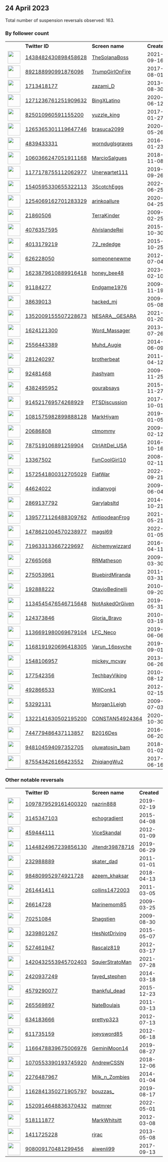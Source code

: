 
## 24 April 2023
Total number of suspension reversals observed: 163.

### By follower count
<table><tr><th></th><th align="left">Twitter ID</th><th align="left">Screen name</th>
<th align="left">Created</th><th align="left">Status</th><th align="left">Suspended</th><th align="left">Followers</th>
<tr><td><a href="https://pbs.twimg.com/profile_images/1485416784002002945/eFeblO0t_normal.jpg"><img src="https://pbs.twimg.com/profile_images/1485416784002002945/eFeblO0t_normal.jpg" width="40px" height="40px" align="center"/></a></td><td><a href="https://twitter.com/intent/user?user_id=1438482430898458628">1438482430898458628</a></td><td><a href="https://twitter.com/TheSolanaBoss">TheSolanaBoss</a></td><td>2021-09-16</td><td align="center"></td><td>2022-07-05</td><td>75868</td></tr>
<tr><td><a href="https://pbs.twimg.com/profile_images/1652363029177331713/BJlQVEtF_normal.jpg"><img src="https://pbs.twimg.com/profile_images/1652363029177331713/BJlQVEtF_normal.jpg" width="40px" height="40px" align="center"/></a></td><td><a href="https://twitter.com/intent/user?user_id=892188990991876096">892188990991876096</a></td><td><a href="https://twitter.com/TrumpGirlOnFire">TrumpGirlOnFire</a></td><td>2017-08-01</td><td align="center"></td><td></td><td>69710</td></tr>
<tr><td><a href="https://pbs.twimg.com/profile_images/1642594270753488896/TaZLVfKn_normal.jpg"><img src="https://pbs.twimg.com/profile_images/1642594270753488896/TaZLVfKn_normal.jpg" width="40px" height="40px" align="center"/></a></td><td><a href="https://twitter.com/intent/user?user_id=1713418177">1713418177</a></td><td><a href="https://twitter.com/zazami_D">zazami_D</a></td><td>2013-08-30</td><td align="center"></td><td>2023-02-04</td><td>29581</td></tr>
<tr><td><a href="https://pbs.twimg.com/profile_images/1627671448180383747/Euj-w6kb_normal.jpg"><img src="https://pbs.twimg.com/profile_images/1627671448180383747/Euj-w6kb_normal.jpg" width="40px" height="40px" align="center"/></a></td><td><a href="https://twitter.com/intent/user?user_id=1271236761251909632">1271236761251909632</a></td><td><a href="https://twitter.com/BingXLatino">BingXLatino</a></td><td>2020-06-12</td><td align="center"></td><td>2023-04-08</td><td>13462</td></tr>
<tr><td><a href="https://pbs.twimg.com/profile_images/1632043423380172800/bnaC7y6d_normal.jpg"><img src="https://pbs.twimg.com/profile_images/1632043423380172800/bnaC7y6d_normal.jpg" width="40px" height="40px" align="center"/></a></td><td><a href="https://twitter.com/intent/user?user_id=825010960591155200">825010960591155200</a></td><td><a href="https://twitter.com/yuzzle_king">yuzzle_king</a></td><td>2017-01-27</td><td align="center"></td><td>2023-03-26</td><td>7370</td></tr>
<tr><td><a href="https://pbs.twimg.com/profile_images/1649041234059755521/puRdLEJw_normal.jpg"><img src="https://pbs.twimg.com/profile_images/1649041234059755521/puRdLEJw_normal.jpg" width="40px" height="40px" align="center"/></a></td><td><a href="https://twitter.com/intent/user?user_id=1265365301119647746">1265365301119647746</a></td><td><a href="https://twitter.com/brasuca2099">brasuca2099</a></td><td>2020-05-26</td><td align="center"></td><td>2022-10-07</td><td>6834</td></tr>
<tr><td><a href="https://pbs.twimg.com/profile_images/964990456303116295/9odBs2H__normal.jpg"><img src="https://pbs.twimg.com/profile_images/964990456303116295/9odBs2H__normal.jpg" width="40px" height="40px" align="center"/></a></td><td><a href="https://twitter.com/intent/user?user_id=4839433331">4839433331</a></td><td><a href="https://twitter.com/wornduglsgraves">wornduglsgraves</a></td><td>2016-01-23</td><td align="center"></td><td></td><td>6763</td></tr>
<tr><td><a href="https://pbs.twimg.com/profile_images/1332884661010370563/zFp_-t5D_normal.jpg"><img src="https://pbs.twimg.com/profile_images/1332884661010370563/zFp_-t5D_normal.jpg" width="40px" height="40px" align="center"/></a></td><td><a href="https://twitter.com/intent/user?user_id=1060366247051911168">1060366247051911168</a></td><td><a href="https://twitter.com/MarcioSalgues">MarcioSalgues</a></td><td>2018-11-08</td><td align="center"></td><td>2022-07-11</td><td>6269</td></tr>
<tr><td><a href="https://pbs.twimg.com/profile_images/1177574991975669760/csuzqk_4_normal.jpg"><img src="https://pbs.twimg.com/profile_images/1177574991975669760/csuzqk_4_normal.jpg" width="40px" height="40px" align="center"/></a></td><td><a href="https://twitter.com/intent/user?user_id=1177178755112062977">1177178755112062977</a></td><td><a href="https://twitter.com/Unerwartet111">Unerwartet111</a></td><td>2019-09-26</td><td align="center">🚫</td><td>2022-11-28</td><td>6130</td></tr>
<tr><td><a href="https://pbs.twimg.com/profile_images/1568718484372078593/TzoOEu-c_normal.jpg"><img src="https://pbs.twimg.com/profile_images/1568718484372078593/TzoOEu-c_normal.jpg" width="40px" height="40px" align="center"/></a></td><td><a href="https://twitter.com/intent/user?user_id=1540595330655322113">1540595330655322113</a></td><td><a href="https://twitter.com/3ScotchEggs">3ScotchEggs</a></td><td>2022-06-25</td><td align="center"></td><td>2022-11-22</td><td>4616</td></tr>
<tr><td><a href="https://pbs.twimg.com/profile_images/1650523886814138368/6vRU8zOF_normal.jpg"><img src="https://pbs.twimg.com/profile_images/1650523886814138368/6vRU8zOF_normal.jpg" width="40px" height="40px" align="center"/></a></td><td><a href="https://twitter.com/intent/user?user_id=1254069162701283329">1254069162701283329</a></td><td><a href="https://twitter.com/arinkoallure">arinkoallure</a></td><td>2020-04-25</td><td align="center"></td><td>2022-09-21</td><td>4182</td></tr>
<tr><td><a href="https://pbs.twimg.com/profile_images/1054456740572512256/kWCSTp6b_normal.jpg"><img src="https://pbs.twimg.com/profile_images/1054456740572512256/kWCSTp6b_normal.jpg" width="40px" height="40px" align="center"/></a></td><td><a href="https://twitter.com/intent/user?user_id=21860506">21860506</a></td><td><a href="https://twitter.com/TerraKinder">TerraKinder</a></td><td>2009-02-25</td><td align="center"></td><td></td><td>4163</td></tr>
<tr><td><a href="https://pbs.twimg.com/profile_images/1138582046538964994/B4t9E4k2_normal.jpg"><img src="https://pbs.twimg.com/profile_images/1138582046538964994/B4t9E4k2_normal.jpg" width="40px" height="40px" align="center"/></a></td><td><a href="https://twitter.com/intent/user?user_id=4076357595">4076357595</a></td><td><a href="https://twitter.com/AlvislandeRei">AlvislandeRei</a></td><td>2015-10-30</td><td align="center"></td><td>2023-03-06</td><td>3704</td></tr>
<tr><td><a href="https://pbs.twimg.com/profile_images/1650644512333770752/bvVD9L31_normal.jpg"><img src="https://pbs.twimg.com/profile_images/1650644512333770752/bvVD9L31_normal.jpg" width="40px" height="40px" align="center"/></a></td><td><a href="https://twitter.com/intent/user?user_id=4013179219">4013179219</a></td><td><a href="https://twitter.com/72_rededge">72_rededge</a></td><td>2015-10-25</td><td align="center"></td><td>2022-11-02</td><td>3518</td></tr>
<tr><td><a href="https://pbs.twimg.com/profile_images/1450484320968183809/p-Y1TaTK_normal.jpg"><img src="https://pbs.twimg.com/profile_images/1450484320968183809/p-Y1TaTK_normal.jpg" width="40px" height="40px" align="center"/></a></td><td><a href="https://twitter.com/intent/user?user_id=626228050">626228050</a></td><td><a href="https://twitter.com/someonenewme">someonenewme</a></td><td>2012-07-04</td><td align="center"></td><td>2022-05-17</td><td>3322</td></tr>
<tr><td><a href="https://pbs.twimg.com/profile_images/1655090176085962754/bhQ0wHWX_normal.jpg"><img src="https://pbs.twimg.com/profile_images/1655090176085962754/bhQ0wHWX_normal.jpg" width="40px" height="40px" align="center"/></a></td><td><a href="https://twitter.com/intent/user?user_id=1623879610889916418">1623879610889916418</a></td><td><a href="https://twitter.com/honey_bee48">honey_bee48</a></td><td>2023-02-10</td><td align="center"></td><td>2023-04-14</td><td>3070</td></tr>
<tr><td><a href="https://pbs.twimg.com/profile_images/1585802449352368135/elxvGxE1_normal.jpg"><img src="https://pbs.twimg.com/profile_images/1585802449352368135/elxvGxE1_normal.jpg" width="40px" height="40px" align="center"/></a></td><td><a href="https://twitter.com/intent/user?user_id=91184277">91184277</a></td><td><a href="https://twitter.com/Endgame1976">Endgame1976</a></td><td>2009-11-19</td><td align="center"></td><td>2022-11-10</td><td>2978</td></tr>
<tr><td><a href="https://pbs.twimg.com/profile_images/1644317866081021953/JX2ba-o2_normal.jpg"><img src="https://pbs.twimg.com/profile_images/1644317866081021953/JX2ba-o2_normal.jpg" width="40px" height="40px" align="center"/></a></td><td><a href="https://twitter.com/intent/user?user_id=38639013">38639013</a></td><td><a href="https://twitter.com/hacked_mj">hacked_mj</a></td><td>2009-05-08</td><td align="center"></td><td>2023-04-09</td><td>2923</td></tr>
<tr><td><a href="https://pbs.twimg.com/profile_images/1456965242114969600/T4-fKIum_normal.jpg"><img src="https://pbs.twimg.com/profile_images/1456965242114969600/T4-fKIum_normal.jpg" width="40px" height="40px" align="center"/></a></td><td><a href="https://twitter.com/intent/user?user_id=1352009155507228673">1352009155507228673</a></td><td><a href="https://twitter.com/NESARA__GESARA">NESARA__GESARA</a></td><td>2021-01-20</td><td align="center"></td><td>2022-06-18</td><td>2920</td></tr>
<tr><td><a href="https://pbs.twimg.com/profile_images/926258344532369409/zJW5nkXw_normal.jpg"><img src="https://pbs.twimg.com/profile_images/926258344532369409/zJW5nkXw_normal.jpg" width="40px" height="40px" align="center"/></a></td><td><a href="https://twitter.com/intent/user?user_id=1624121300">1624121300</a></td><td><a href="https://twitter.com/Word_Massager">Word_Massager</a></td><td>2013-07-26</td><td align="center"></td><td>2022-09-30</td><td>2880</td></tr>
<tr><td><a href="https://pbs.twimg.com/profile_images/1646668963877724160/oVDzxw1a_normal.jpg"><img src="https://pbs.twimg.com/profile_images/1646668963877724160/oVDzxw1a_normal.jpg" width="40px" height="40px" align="center"/></a></td><td><a href="https://twitter.com/intent/user?user_id=2556443389">2556443389</a></td><td><a href="https://twitter.com/Muhd_Augie">Muhd_Augie</a></td><td>2014-06-09</td><td align="center"></td><td>2022-12-11</td><td>2613</td></tr>
<tr><td><a href="https://pbs.twimg.com/profile_images/1270269018415534080/vpaGR0fF_normal.jpg"><img src="https://pbs.twimg.com/profile_images/1270269018415534080/vpaGR0fF_normal.jpg" width="40px" height="40px" align="center"/></a></td><td><a href="https://twitter.com/intent/user?user_id=281240297">281240297</a></td><td><a href="https://twitter.com/brotherbeat">brotherbeat</a></td><td>2011-04-12</td><td align="center"></td><td></td><td>2563</td></tr>
<tr><td><a href="https://pbs.twimg.com/profile_images/1509916216013385734/CliJ2y8i_normal.jpg"><img src="https://pbs.twimg.com/profile_images/1509916216013385734/CliJ2y8i_normal.jpg" width="40px" height="40px" align="center"/></a></td><td><a href="https://twitter.com/intent/user?user_id=92481468">92481468</a></td><td><a href="https://twitter.com/jhashyam">jhashyam</a></td><td>2009-11-25</td><td align="center"></td><td>2022-07-15</td><td>1893</td></tr>
<tr><td><a href="https://pbs.twimg.com/profile_images/1369048186023604229/kkBrcgfg_normal.jpg"><img src="https://pbs.twimg.com/profile_images/1369048186023604229/kkBrcgfg_normal.jpg" width="40px" height="40px" align="center"/></a></td><td><a href="https://twitter.com/intent/user?user_id=4382495952">4382495952</a></td><td><a href="https://twitter.com/gourabsays">gourabsays</a></td><td>2015-11-27</td><td align="center"></td><td></td><td>1830</td></tr>
<tr><td><a href="https://pbs.twimg.com/profile_images/1336640504969060352/3lMq2oSH_normal.jpg"><img src="https://pbs.twimg.com/profile_images/1336640504969060352/3lMq2oSH_normal.jpg" width="40px" height="40px" align="center"/></a></td><td><a href="https://twitter.com/intent/user?user_id=914521769574268929">914521769574268929</a></td><td><a href="https://twitter.com/PTSDiscussion">PTSDiscussion</a></td><td>2017-10-01</td><td align="center"></td><td>2022-11-08</td><td>1801</td></tr>
<tr><td><a href="https://pbs.twimg.com/profile_images/1188141733042778117/zJKHhjXL_normal.jpg"><img src="https://pbs.twimg.com/profile_images/1188141733042778117/zJKHhjXL_normal.jpg" width="40px" height="40px" align="center"/></a></td><td><a href="https://twitter.com/intent/user?user_id=1081575982899888128">1081575982899888128</a></td><td><a href="https://twitter.com/MarkHiyam">MarkHiyam</a></td><td>2019-01-05</td><td align="center"></td><td></td><td>1730</td></tr>
<tr><td><a href="https://pbs.twimg.com/profile_images/1652321545891528704/jAe5g46N_normal.jpg"><img src="https://pbs.twimg.com/profile_images/1652321545891528704/jAe5g46N_normal.jpg" width="40px" height="40px" align="center"/></a></td><td><a href="https://twitter.com/intent/user?user_id=20686808">20686808</a></td><td><a href="https://twitter.com/ctmommy">ctmommy</a></td><td>2009-02-12</td><td align="center"></td><td></td><td>1693</td></tr>
<tr><td><a href="https://pbs.twimg.com/profile_images/1650293417845440514/pcUOyjri_normal.jpg"><img src="https://pbs.twimg.com/profile_images/1650293417845440514/pcUOyjri_normal.jpg" width="40px" height="40px" align="center"/></a></td><td><a href="https://twitter.com/intent/user?user_id=787519106891259904">787519106891259904</a></td><td><a href="https://twitter.com/CtrlAltDel_USA">CtrlAltDel_USA</a></td><td>2016-10-16</td><td align="center"></td><td>2022-04-10</td><td>1686</td></tr>
<tr><td><a href="https://pbs.twimg.com/profile_images/938131382206791680/kyH8fML7_normal.jpg"><img src="https://pbs.twimg.com/profile_images/938131382206791680/kyH8fML7_normal.jpg" width="40px" height="40px" align="center"/></a></td><td><a href="https://twitter.com/intent/user?user_id=13367502">13367502</a></td><td><a href="https://twitter.com/FunCoolGirl10">FunCoolGirl10</a></td><td>2008-02-11</td><td align="center"></td><td></td><td>1624</td></tr>
<tr><td><a href="https://pbs.twimg.com/profile_images/1581051174035329025/3PtdmR7q_normal.jpg"><img src="https://pbs.twimg.com/profile_images/1581051174035329025/3PtdmR7q_normal.jpg" width="40px" height="40px" align="center"/></a></td><td><a href="https://twitter.com/intent/user?user_id=1572541800312705029">1572541800312705029</a></td><td><a href="https://twitter.com/FiatWar">FiatWar</a></td><td>2022-09-21</td><td align="center"></td><td>2023-01-31</td><td>1523</td></tr>
<tr><td><a href="https://pbs.twimg.com/profile_images/643178371644551169/OHUV758Y_normal.jpg"><img src="https://pbs.twimg.com/profile_images/643178371644551169/OHUV758Y_normal.jpg" width="40px" height="40px" align="center"/></a></td><td><a href="https://twitter.com/intent/user?user_id=44624022">44624022</a></td><td><a href="https://twitter.com/indianyogi">indianyogi</a></td><td>2009-06-04</td><td align="center"></td><td>2023-03-27</td><td>1375</td></tr>
<tr><td><a href="https://pbs.twimg.com/profile_images/1649164338761179136/kSAURSOK_normal.jpg"><img src="https://pbs.twimg.com/profile_images/1649164338761179136/kSAURSOK_normal.jpg" width="40px" height="40px" align="center"/></a></td><td><a href="https://twitter.com/intent/user?user_id=2869137792">2869137792</a></td><td><a href="https://twitter.com/Garylabsltd">Garylabsltd</a></td><td>2014-10-21</td><td align="center"></td><td>2022-06-21</td><td>1320</td></tr>
<tr><td><a href="https://pbs.twimg.com/profile_images/1656943762101407744/H6-W9PjJ_normal.jpg"><img src="https://pbs.twimg.com/profile_images/1656943762101407744/H6-W9PjJ_normal.jpg" width="40px" height="40px" align="center"/></a></td><td><a href="https://twitter.com/intent/user?user_id=1395771126488309762">1395771126488309762</a></td><td><a href="https://twitter.com/AntipodeanFrog">AntipodeanFrog</a></td><td>2021-05-21</td><td align="center"></td><td>2023-04-19</td><td>1318</td></tr>
<tr><td><a href="https://pbs.twimg.com/profile_images/1638225812758339608/mS6QFvtV_normal.jpg"><img src="https://pbs.twimg.com/profile_images/1638225812758339608/mS6QFvtV_normal.jpg" width="40px" height="40px" align="center"/></a></td><td><a href="https://twitter.com/intent/user?user_id=1478621004570238977">1478621004570238977</a></td><td><a href="https://twitter.com/magsl69">magsl69</a></td><td>2022-01-05</td><td align="center"></td><td>2023-04-06</td><td>1291</td></tr>
<tr><td><a href="https://pbs.twimg.com/profile_images/1513331361314189313/D2tYp_Vj_normal.jpg"><img src="https://pbs.twimg.com/profile_images/1513331361314189313/D2tYp_Vj_normal.jpg" width="40px" height="40px" align="center"/></a></td><td><a href="https://twitter.com/intent/user?user_id=719633133667229697">719633133667229697</a></td><td><a href="https://twitter.com/Alchemywizzard">Alchemywizzard</a></td><td>2016-04-11</td><td align="center"></td><td>2022-07-17</td><td>1107</td></tr>
<tr><td><a href="https://pbs.twimg.com/profile_images/1650521650381635589/Rr1ZQj7T_normal.jpg"><img src="https://pbs.twimg.com/profile_images/1650521650381635589/Rr1ZQj7T_normal.jpg" width="40px" height="40px" align="center"/></a></td><td><a href="https://twitter.com/intent/user?user_id=27665068">27665068</a></td><td><a href="https://twitter.com/RRMatheson">RRMatheson</a></td><td>2009-03-30</td><td align="center"></td><td></td><td>1042</td></tr>
<tr><td><a href="https://pbs.twimg.com/profile_images/1645612248927289347/HEF5T0Am_normal.jpg"><img src="https://pbs.twimg.com/profile_images/1645612248927289347/HEF5T0Am_normal.jpg" width="40px" height="40px" align="center"/></a></td><td><a href="https://twitter.com/intent/user?user_id=275053961">275053961</a></td><td><a href="https://twitter.com/BluebirdMiranda">BluebirdMiranda</a></td><td>2011-03-31</td><td align="center">🔒</td><td>2023-04-14</td><td>1037</td></tr>
<tr><td><a href="https://pbs.twimg.com/profile_images/1549360281926729732/irKjfq07_normal.jpg"><img src="https://pbs.twimg.com/profile_images/1549360281926729732/irKjfq07_normal.jpg" width="40px" height="40px" align="center"/></a></td><td><a href="https://twitter.com/intent/user?user_id=192888222">192888222</a></td><td><a href="https://twitter.com/OtavioBedinelli">OtavioBedinelli</a></td><td>2010-09-20</td><td align="center"></td><td>2023-01-03</td><td>1027</td></tr>
<tr><td><a href="https://pbs.twimg.com/profile_images/1585124215279198208/wuRNs751_normal.jpg"><img src="https://pbs.twimg.com/profile_images/1585124215279198208/wuRNs751_normal.jpg" width="40px" height="40px" align="center"/></a></td><td><a href="https://twitter.com/intent/user?user_id=1134545476546715648">1134545476546715648</a></td><td><a href="https://twitter.com/NotAskedOrGiven">NotAskedOrGiven</a></td><td>2019-05-31</td><td align="center"></td><td>2023-01-05</td><td>1010</td></tr>
<tr><td><a href="https://pbs.twimg.com/profile_images/1160154415795511297/yqXwZ0-0_normal.jpg"><img src="https://pbs.twimg.com/profile_images/1160154415795511297/yqXwZ0-0_normal.jpg" width="40px" height="40px" align="center"/></a></td><td><a href="https://twitter.com/intent/user?user_id=124373846">124373846</a></td><td><a href="https://twitter.com/Gloria_Bravo">Gloria_Bravo</a></td><td>2010-03-19</td><td align="center"></td><td></td><td>987</td></tr>
<tr><td><a href="https://pbs.twimg.com/profile_images/1356727206949568520/G1dRdn6R_normal.jpg"><img src="https://pbs.twimg.com/profile_images/1356727206949568520/G1dRdn6R_normal.jpg" width="40px" height="40px" align="center"/></a></td><td><a href="https://twitter.com/intent/user?user_id=1136691980069679104">1136691980069679104</a></td><td><a href="https://twitter.com/LFC_Neco">LFC_Neco</a></td><td>2019-06-06</td><td align="center"></td><td></td><td>959</td></tr>
<tr><td><a href="https://pbs.twimg.com/profile_images/1648000728538173440/w6vFjCgL_normal.jpg"><img src="https://pbs.twimg.com/profile_images/1648000728538173440/w6vFjCgL_normal.jpg" width="40px" height="40px" align="center"/></a></td><td><a href="https://twitter.com/intent/user?user_id=1168191920696418305">1168191920696418305</a></td><td><a href="https://twitter.com/Varun_16psyche">Varun_16psyche</a></td><td>2019-09-01</td><td align="center"></td><td>2022-08-16</td><td>937</td></tr>
<tr><td><a href="https://pbs.twimg.com/profile_images/1133834811565588480/D5tP039n_normal.jpg"><img src="https://pbs.twimg.com/profile_images/1133834811565588480/D5tP039n_normal.jpg" width="40px" height="40px" align="center"/></a></td><td><a href="https://twitter.com/intent/user?user_id=1548106957">1548106957</a></td><td><a href="https://twitter.com/mickey_mcvay">mickey_mcvay</a></td><td>2013-06-26</td><td align="center"></td><td></td><td>894</td></tr>
<tr><td><a href="https://pbs.twimg.com/profile_images/1080028574797590528/2fZ-my7h_normal.jpg"><img src="https://pbs.twimg.com/profile_images/1080028574797590528/2fZ-my7h_normal.jpg" width="40px" height="40px" align="center"/></a></td><td><a href="https://twitter.com/intent/user?user_id=177542356">177542356</a></td><td><a href="https://twitter.com/TechbayViking">TechbayViking</a></td><td>2010-08-12</td><td align="center"></td><td></td><td>867</td></tr>
<tr><td><a href="https://pbs.twimg.com/profile_images/2482605960/Twitter_normal.jpg"><img src="https://pbs.twimg.com/profile_images/2482605960/Twitter_normal.jpg" width="40px" height="40px" align="center"/></a></td><td><a href="https://twitter.com/intent/user?user_id=492866533">492866533</a></td><td><a href="https://twitter.com/WillConk1">WillConk1</a></td><td>2012-02-15</td><td align="center"></td><td></td><td>842</td></tr>
<tr><td><a href="https://pbs.twimg.com/profile_images/1120100968/Pic_of_Morgan_normal.JPG"><img src="https://pbs.twimg.com/profile_images/1120100968/Pic_of_Morgan_normal.JPG" width="40px" height="40px" align="center"/></a></td><td><a href="https://twitter.com/intent/user?user_id=53292131">53292131</a></td><td><a href="https://twitter.com/Morgan1Leigh">Morgan1Leigh</a></td><td>2009-07-03</td><td align="center"></td><td></td><td>763</td></tr>
<tr><td><a href="https://pbs.twimg.com/profile_images/1648671390151704576/pxO0uc2I_normal.jpg"><img src="https://pbs.twimg.com/profile_images/1648671390151704576/pxO0uc2I_normal.jpg" width="40px" height="40px" align="center"/></a></td><td><a href="https://twitter.com/intent/user?user_id=1322141630502195200">1322141630502195200</a></td><td><a href="https://twitter.com/CONSTAN54924364">CONSTAN54924364</a></td><td>2020-10-30</td><td align="center"></td><td></td><td>679</td></tr>
<tr><td><a href="https://pbs.twimg.com/profile_images/744780130438909952/32I9apGw_normal.jpg"><img src="https://pbs.twimg.com/profile_images/744780130438909952/32I9apGw_normal.jpg" width="40px" height="40px" align="center"/></a></td><td><a href="https://twitter.com/intent/user?user_id=744779486437113857">744779486437113857</a></td><td><a href="https://twitter.com/B2016Des">B2016Des</a></td><td>2016-06-20</td><td align="center"></td><td>2023-04-14</td><td>655</td></tr>
<tr><td><a href="https://pbs.twimg.com/profile_images/1356699135668289540/MLl2AnDq_normal.jpg"><img src="https://pbs.twimg.com/profile_images/1356699135668289540/MLl2AnDq_normal.jpg" width="40px" height="40px" align="center"/></a></td><td><a href="https://twitter.com/intent/user?user_id=948104594097352705">948104594097352705</a></td><td><a href="https://twitter.com/oluwatosin_bam">oluwatosin_bam</a></td><td>2018-01-02</td><td align="center"></td><td>2023-03-22</td><td>643</td></tr>
<tr><td><a href="https://pbs.twimg.com/profile_images/1097545032553263104/RTQ3epWb_normal.jpg"><img src="https://pbs.twimg.com/profile_images/1097545032553263104/RTQ3epWb_normal.jpg" width="40px" height="40px" align="center"/></a></td><td><a href="https://twitter.com/intent/user?user_id=875543426166423552">875543426166423552</a></td><td><a href="https://twitter.com/ZhiqiangWu2">ZhiqiangWu2</a></td><td>2017-06-16</td><td align="center"></td><td>2023-04-19</td><td>606</td></tr>
</table>

### Other notable reversals
<table><tr><th></th><th align="left">Twitter ID</th><th align="left">Screen name</th>
<th align="left">Created</th><th align="left">Status</th><th align="left">Suspended</th><th align="left">Followers</th>
<tr><td><a href="https://pbs.twimg.com/profile_images/1526954390640271361/_hWAvu-g_normal.png"><img src="https://pbs.twimg.com/profile_images/1526954390640271361/_hWAvu-g_normal.png" width="40px" height="40px" align="center"/></a></td><td><a href="https://twitter.com/intent/user?user_id=1097879529161400320">1097879529161400320</a></td><td><a href="https://twitter.com/nazrin888">nazrin888</a></td><td>2019-02-19</td><td align="center">🔒👋</td><td>2022-10-30</td><td>0</td></tr>
<tr><td><a href="https://pbs.twimg.com/profile_images/1554322614817918977/eRGQlvjD_normal.jpg"><img src="https://pbs.twimg.com/profile_images/1554322614817918977/eRGQlvjD_normal.jpg" width="40px" height="40px" align="center"/></a></td><td><a href="https://twitter.com/intent/user?user_id=3145347103">3145347103</a></td><td><a href="https://twitter.com/echogradient">echogradient</a></td><td>2015-04-08</td><td align="center"></td><td>2022-12-30</td><td>364</td></tr>
<tr><td><a href="https://pbs.twimg.com/profile_images/1455878879139311619/bKIvPt4q_normal.jpg"><img src="https://pbs.twimg.com/profile_images/1455878879139311619/bKIvPt4q_normal.jpg" width="40px" height="40px" align="center"/></a></td><td><a href="https://twitter.com/intent/user?user_id=459444111">459444111</a></td><td><a href="https://twitter.com/ViceSkandal">ViceSkandal</a></td><td>2012-01-09</td><td align="center"></td><td>2023-03-26</td><td>44</td></tr>
<tr><td><a href="https://pbs.twimg.com/profile_images/1257318665378082816/QPEuycNz_normal.jpg"><img src="https://pbs.twimg.com/profile_images/1257318665378082816/QPEuycNz_normal.jpg" width="40px" height="40px" align="center"/></a></td><td><a href="https://twitter.com/intent/user?user_id=1144824967239856130">1144824967239856130</a></td><td><a href="https://twitter.com/Jitendr39878716">Jitendr39878716</a></td><td>2019-06-29</td><td align="center"></td><td>2023-03-22</td><td>354</td></tr>
<tr><td><a href="https://pbs.twimg.com/profile_images/1643747313582583808/E_gL7IR__normal.jpg"><img src="https://pbs.twimg.com/profile_images/1643747313582583808/E_gL7IR__normal.jpg" width="40px" height="40px" align="center"/></a></td><td><a href="https://twitter.com/intent/user?user_id=232988889">232988889</a></td><td><a href="https://twitter.com/skater_dad">skater_dad</a></td><td>2011-01-01</td><td align="center"></td><td>2023-03-28</td><td>28</td></tr>
<tr><td><a href="https://pbs.twimg.com/profile_images/1614459413607194625/JZ5zM92K_normal.jpg"><img src="https://pbs.twimg.com/profile_images/1614459413607194625/JZ5zM92K_normal.jpg" width="40px" height="40px" align="center"/></a></td><td><a href="https://twitter.com/intent/user?user_id=984809952974921728">984809952974921728</a></td><td><a href="https://twitter.com/azeem_khaksar">azeem_khaksar</a></td><td>2018-04-13</td><td align="center"></td><td>2023-03-17</td><td>384</td></tr>
<tr><td><a href="https://pbs.twimg.com/profile_images/1650503631618166789/zfNA-DrD_normal.jpg"><img src="https://pbs.twimg.com/profile_images/1650503631618166789/zfNA-DrD_normal.jpg" width="40px" height="40px" align="center"/></a></td><td><a href="https://twitter.com/intent/user?user_id=261441411">261441411</a></td><td><a href="https://twitter.com/collins1472003">collins1472003</a></td><td>2011-03-05</td><td align="center"></td><td>2023-03-13</td><td>127</td></tr>
<tr><td><a href="https://pbs.twimg.com/profile_images/1648852445823397888/i3PZ1tx7_normal.jpg"><img src="https://pbs.twimg.com/profile_images/1648852445823397888/i3PZ1tx7_normal.jpg" width="40px" height="40px" align="center"/></a></td><td><a href="https://twitter.com/intent/user?user_id=26614728">26614728</a></td><td><a href="https://twitter.com/Marinemom85">Marinemom85</a></td><td>2009-03-25</td><td align="center"></td><td>2023-04-07</td><td>163</td></tr>
<tr><td><a href="https://pbs.twimg.com/profile_images/1649133548379705344/i0Mmpki3_normal.jpg"><img src="https://pbs.twimg.com/profile_images/1649133548379705344/i0Mmpki3_normal.jpg" width="40px" height="40px" align="center"/></a></td><td><a href="https://twitter.com/intent/user?user_id=70251084">70251084</a></td><td><a href="https://twitter.com/Shagstien">Shagstien</a></td><td>2009-08-30</td><td align="center"></td><td>2023-03-28</td><td>105</td></tr>
<tr><td><a href="https://pbs.twimg.com/profile_images/1656665069185277952/CELyAqLW_normal.jpg"><img src="https://pbs.twimg.com/profile_images/1656665069185277952/CELyAqLW_normal.jpg" width="40px" height="40px" align="center"/></a></td><td><a href="https://twitter.com/intent/user?user_id=3239801267">3239801267</a></td><td><a href="https://twitter.com/HesNotDriving">HesNotDriving</a></td><td>2015-05-07</td><td align="center"></td><td>2022-12-23</td><td>14</td></tr>
<tr><td><a href="https://pbs.twimg.com/profile_images/1496836329014968321/ojfHj30__normal.jpg"><img src="https://pbs.twimg.com/profile_images/1496836329014968321/ojfHj30__normal.jpg" width="40px" height="40px" align="center"/></a></td><td><a href="https://twitter.com/intent/user?user_id=527461947">527461947</a></td><td><a href="https://twitter.com/Rascalz819">Rascalz819</a></td><td>2012-03-17</td><td align="center"></td><td>2023-03-01</td><td>4</td></tr>
<tr><td><a href="https://pbs.twimg.com/profile_images/1420433404210728960/rtcgRJN8_normal.jpg"><img src="https://pbs.twimg.com/profile_images/1420433404210728960/rtcgRJN8_normal.jpg" width="40px" height="40px" align="center"/></a></td><td><a href="https://twitter.com/intent/user?user_id=1420432553945702403">1420432553945702403</a></td><td><a href="https://twitter.com/SquierStratoMan">SquierStratoMan</a></td><td>2021-07-28</td><td align="center"></td><td>2022-12-19</td><td>4</td></tr>
<tr><td><a href="https://pbs.twimg.com/profile_images/1619645018595102721/a5BCCARS_normal.jpg"><img src="https://pbs.twimg.com/profile_images/1619645018595102721/a5BCCARS_normal.jpg" width="40px" height="40px" align="center"/></a></td><td><a href="https://twitter.com/intent/user?user_id=2420937249">2420937249</a></td><td><a href="https://twitter.com/fayed_stephen">fayed_stephen</a></td><td>2014-03-18</td><td align="center"></td><td>2023-03-30</td><td>467</td></tr>
<tr><td><a href="https://pbs.twimg.com/profile_images/1082974023632539648/ag9SSvKt_normal.jpg"><img src="https://pbs.twimg.com/profile_images/1082974023632539648/ag9SSvKt_normal.jpg" width="40px" height="40px" align="center"/></a></td><td><a href="https://twitter.com/intent/user?user_id=4579290077">4579290077</a></td><td><a href="https://twitter.com/thankful_dead">thankful_dead</a></td><td>2015-12-23</td><td align="center"></td><td>2023-03-26</td><td>20</td></tr>
<tr><td><a href="https://pbs.twimg.com/profile_images/1370365798892593154/NjZ8m3s4_normal.jpg"><img src="https://pbs.twimg.com/profile_images/1370365798892593154/NjZ8m3s4_normal.jpg" width="40px" height="40px" align="center"/></a></td><td><a href="https://twitter.com/intent/user?user_id=265569897">265569897</a></td><td><a href="https://twitter.com/NateBoulais">NateBoulais</a></td><td>2011-03-13</td><td align="center"></td><td>2023-03-26</td><td>30</td></tr>
<tr><td><a href="https://pbs.twimg.com/profile_images/1232052479384260612/X9hL880C_normal.jpg"><img src="https://pbs.twimg.com/profile_images/1232052479384260612/X9hL880C_normal.jpg" width="40px" height="40px" align="center"/></a></td><td><a href="https://twitter.com/intent/user?user_id=634183666">634183666</a></td><td><a href="https://twitter.com/prettyp323">prettyp323</a></td><td>2012-07-13</td><td align="center"></td><td>2023-03-31</td><td>35</td></tr>
<tr><td><a href="https://pbs.twimg.com/profile_images/1208244554819932166/ehPvNP6O_normal.jpg"><img src="https://pbs.twimg.com/profile_images/1208244554819932166/ehPvNP6O_normal.jpg" width="40px" height="40px" align="center"/></a></td><td><a href="https://twitter.com/intent/user?user_id=611735159">611735159</a></td><td><a href="https://twitter.com/joeysword85">joeysword85</a></td><td>2012-06-18</td><td align="center"></td><td>2023-03-23</td><td>33</td></tr>
<tr><td><a href="https://pbs.twimg.com/profile_images/1349187586124881922/nAFKnOvQ_normal.jpg"><img src="https://pbs.twimg.com/profile_images/1349187586124881922/nAFKnOvQ_normal.jpg" width="40px" height="40px" align="center"/></a></td><td><a href="https://twitter.com/intent/user?user_id=1166478839675006976">1166478839675006976</a></td><td><a href="https://twitter.com/GeminiMoon14">GeminiMoon14</a></td><td>2019-08-27</td><td align="center"></td><td>2022-12-10</td><td>35</td></tr>
<tr><td><a href="https://pbs.twimg.com/profile_images/1591576902896058368/UKHMq2Zt_normal.jpg"><img src="https://pbs.twimg.com/profile_images/1591576902896058368/UKHMq2Zt_normal.jpg" width="40px" height="40px" align="center"/></a></td><td><a href="https://twitter.com/intent/user?user_id=1070553390193745920">1070553390193745920</a></td><td><a href="https://twitter.com/AndrewCSSN">AndrewCSSN</a></td><td>2018-12-06</td><td align="center"></td><td>2022-11-13</td><td>25</td></tr>
<tr><td><a href="https://pbs.twimg.com/profile_images/1367531749388001284/wZLymP0w_normal.jpg"><img src="https://pbs.twimg.com/profile_images/1367531749388001284/wZLymP0w_normal.jpg" width="40px" height="40px" align="center"/></a></td><td><a href="https://twitter.com/intent/user?user_id=2276487967">2276487967</a></td><td><a href="https://twitter.com/Milk_n_Zombies">Milk_n_Zombies</a></td><td>2014-01-04</td><td align="center"></td><td>2022-09-22</td><td>390</td></tr>
<tr><td><a href="https://pbs.twimg.com/profile_images/1581059390857220098/tZ_IE0EG_normal.jpg"><img src="https://pbs.twimg.com/profile_images/1581059390857220098/tZ_IE0EG_normal.jpg" width="40px" height="40px" align="center"/></a></td><td><a href="https://twitter.com/intent/user?user_id=1162841350271905797">1162841350271905797</a></td><td><a href="https://twitter.com/bouzzas_">bouzzas_</a></td><td>2019-08-17</td><td align="center"></td><td>2023-04-05</td><td>326</td></tr>
<tr><td><a href="https://pbs.twimg.com/profile_images/1528153419441049600/XRPi2KdM_normal.jpg"><img src="https://pbs.twimg.com/profile_images/1528153419441049600/XRPi2KdM_normal.jpg" width="40px" height="40px" align="center"/></a></td><td><a href="https://twitter.com/intent/user?user_id=1520914648836370432">1520914648836370432</a></td><td><a href="https://twitter.com/matmrer">matmrer</a></td><td>2022-05-01</td><td align="center"></td><td>2022-06-16</td><td>6</td></tr>
<tr><td><a href="https://pbs.twimg.com/profile_images/451797007460737024/DG0c4bLm_normal.jpeg"><img src="https://pbs.twimg.com/profile_images/451797007460737024/DG0c4bLm_normal.jpeg" width="40px" height="40px" align="center"/></a></td><td><a href="https://twitter.com/intent/user?user_id=518111877">518111877</a></td><td><a href="https://twitter.com/MarkWhitsitt">MarkWhitsitt</a></td><td>2012-03-08</td><td align="center"></td><td>2023-03-28</td><td>19</td></tr>
<tr><td><a href="https://pbs.twimg.com/profile_images/1649270695820402689/dNJzUuvL_normal.jpg"><img src="https://pbs.twimg.com/profile_images/1649270695820402689/dNJzUuvL_normal.jpg" width="40px" height="40px" align="center"/></a></td><td><a href="https://twitter.com/intent/user?user_id=1411725228">1411725228</a></td><td><a href="https://twitter.com/rjrac">rjrac</a></td><td>2013-05-08</td><td align="center"></td><td>2022-11-21</td><td>439</td></tr>
<tr><td><a href="https://pbs.twimg.com/profile_images/1219491431053758466/uapTNY6R_normal.jpg"><img src="https://pbs.twimg.com/profile_images/1219491431053758466/uapTNY6R_normal.jpg" width="40px" height="40px" align="center"/></a></td><td><a href="https://twitter.com/intent/user?user_id=908009170481299456">908009170481299456</a></td><td><a href="https://twitter.com/aiwenli99">aiwenli99</a></td><td>2017-09-13</td><td align="center"></td><td>2023-04-14</td><td>36</td></tr>
</table>
